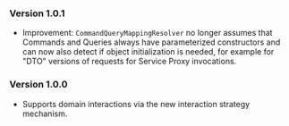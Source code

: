 ### Version 1.0.1

- Improvement: `CommandQueryMappingResolver` no longer assumes that Commands and Queries always have parameterized constructors and can now also detect if object initialization is needed, for example for "DTO" versions of requests for Service Proxy invocations.

### Version 1.0.0

- Supports domain interactions via the new interaction strategy mechanism.